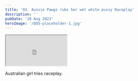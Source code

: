 ```yaml
---
title: '93. Aussie Pawgs rubs her wet white pussy Raceplay'
description: ''
pubDate: '18 Aug 2023'
heroImage: '/QOS-placeholder-1.jpg'
---
```

<iframe src="https://drive.google.com/file/d/1wIQ1jRBPZ5q5eM3eJGTrDwB8UcIUIty1/preview" width="200" height="100" allow="autoplay" allowfullscreen="allowfullscreen"></iframe>

Australian girl tries raceplay.